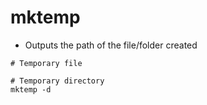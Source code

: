 # mktemp

- Outputs the path of the file/folder created

```shell
# Temporary file

# Temporary directory
mktemp -d
```
